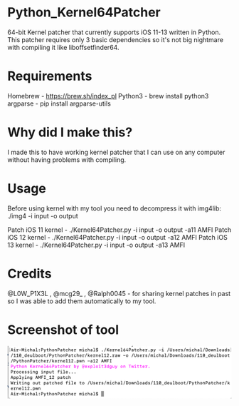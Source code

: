 # Python_Kernel64Patcher
64-bit Kernel patcher that currently supports iOS 11-13 written in Python. This patcher requires only 3 basic dependencies so it's not big nightmare with compiling it like liboffsetfinder64.
# Requirements
Homebrew - https://brew.sh/index_pl
Python3 - brew install python3
argparse - pip install argparse-utils
# Why did I make this?
I made this to have working kernel patcher that I can use on any computer without having problems with compiling.
# Usage
Before using kernel with my tool you need to decompress it with img4lib: ./img4 -i input -o output

Patch iOS 11 kernel - ./Kernel64Patcher.py -i input -o output -a11 AMFI
Patch iOS 12 kernel - ./Kernel64Patcher.py -i input -o output -a12 AMFI
Patch iOS 13 kernel - ./Kernel64Patcher.py -i input -o output -a13 AMFI

# Credits
@L0W_P1X3L , @mcg29_ , @Ralph0045 - for sharing kernel patches in past so I was able to add them automatically to my tool.

# Screenshot of tool
![](photo.png)


